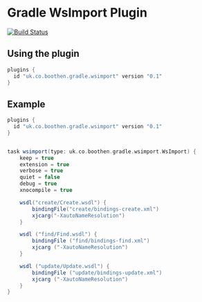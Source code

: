 Gradle WsImport Plugin
======================


[![Build Status](https://secure.travis-ci.org/boothen/gradle-wsimport.png)](http://travis-ci.org/boothen/gradle-wsimport)


## Using the plugin

```groovy
plugins {
  id "uk.co.boothen.gradle.wsimport" version "0.1"
}
```



## Example

```groovy
plugins {
  id "uk.co.boothen.gradle.wsimport" version "0.1"
}


task wsimport(type: uk.co.boothen.gradle.wsimport.WsImport) {
    keep = true
    extension = true
    verbose = true
    quiet = false
    debug = true
    xnocompile = true

    wsdl("create/Create.wsdl") {
        bindingFile("create/bindings-create.xml")
        xjcarg("-XautoNameResolution")
    }

    wsdl ("find/Find.wsdl") {
        bindingFile ("find/bindings-find.xml")
        xjcarg ("-XautoNameResolution")
    }

    wsdl ("update/Update.wsdl") {
        bindingFile ("update/bindings-update.xml")
        xjcarg ("-XautoNameResolution")
    }
}
```
